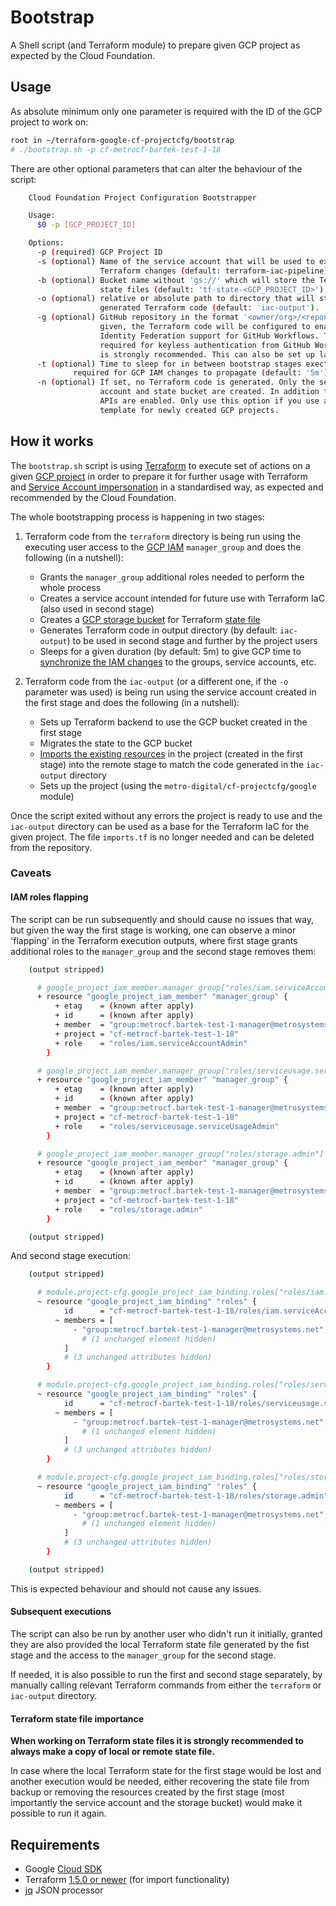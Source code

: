 # Bootstrap

A Shell script (and Terraform module) to prepare given GCP project as expected by the Cloud Foundation.

## Usage

As absolute minimum only one parameter is required with the ID of the GCP project to work on:

```sh
root in ~/terraform-google-cf-projectcfg/bootstrap
# ./bootstrap.sh -p cf-metrocf-bartek-test-1-18
```

There are other optional parameters that can alter the behaviour of the script:

```sh
    Cloud Foundation Project Configuration Bootstrapper

    Usage:
      $0 -p [GCP_PROJECT_ID]

    Options:
      -p (required) GCP Project ID
      -s (optional) Name of the service account that will be used to execute
                    Terraform changes (default: terraform-iac-pipeline).
      -b (optional) Bucket name without 'gs://' which will store the Terraform
                    state files (default: 'tf-state-<GCP_PROJECT_ID>').
      -o (optional) relative or absolute path to directory that will store the
                    generated Terraform code (default: 'iac-output').
      -g (optional) GitHub repository in the format '<owner/org>/<reponame>'. If
                    given, the Terraform code will be configured to enable the Workload
                    Identity Federation support for GitHub Workflows. This is
                    required for keyless authentication from GitHub Workflows which
                    is strongly recommended. This can also be set up later.
      -t (optional) Time to sleep for in between bootstrap stages exectution,
              required for GCP IAM changes to propagate (default: '5m').
      -n (optional) If set, no Terraform code is generated. Only the service
                    account and state bucket are created. In addition the needed
                    APIs are enabled. Only use this option if you use a different
                    template for newly created GCP projects.
```

## How it works

The `bootstrap.sh` script is using [Terraform](https://www.terraform.io/) to execute set of actions on a given [GCP project](https://cloud.google.com/resource-manager/docs/creating-managing-projects) in order to prepare it for further usage with Terraform and [Service Account impersonation](https://cloud.google.com/docs/authentication/use-service-account-impersonation) in a standardised way, as expected and recommended by the Cloud Foundation.

The whole bootstrapping process is happening in two stages:

1. Terraform code from the `terraform` directory is being run using the executing user access to the [GCP IAM](https://cloud.google.com/iam/docs/groups-in-cloud-console) `manager_group` and does the following (in a nutshell):

   - Grants the `manager_group` additional roles needed to perform the whole process
   - Creates a service account intended for future use with Terraform IaC (also used in second stage)
   - Creates a [GCP storage bucket](https://cloud.google.com/storage/docs/buckets) for Terraform [state file](https://developer.hashicorp.com/terraform/language/settings/backends/gcs)
   - Generates Terraform code in output directory (by default: `iac-output`) to be used in second stage and further by the project users
   - Sleeps for a given duration (by default: 5m) to give GCP time to [synchronize the IAM changes](https://cloud.google.com/iam/docs/access-change-propagation) to the groups, service accounts, etc.

1. Terraform code from the `iac-output` (or a different one, if the `-o` parameter was used) is being run using the service account created in the first stage and does the following (in a nutshell):

   - Sets up Terraform backend to use the GCP bucket created in the first stage
   - Migrates the state to the GCP bucket
   - [Imports the existing resources](https://developer.hashicorp.com/terraform/language/import) in the project (created in the first stage) into the remote stage to match the code generated in the `iac-output` directory
   - Sets up the project (using the `metro-digital/cf-projectcfg/google` module)

Once the script exited without any errors the project is ready to use and the `iac-output` directory can be used as a base for the Terraform IaC for the given project. The file `imports.tf` is no longer needed and can be deleted from the repository.

### Caveats

#### IAM roles flapping

The script can be run subsequently and should cause no issues that way, but given the way the first stage is working, one can observe a minor 'flapping' in the Terraform execution outputs, where first stage grants additional roles to the `manager_group` and the second stage removes them:

```sh
    (output stripped)

      # google_project_iam_member.manager_group["roles/iam.serviceAccountAdmin"] will be created
      + resource "google_project_iam_member" "manager_group" {
          + etag    = (known after apply)
          + id      = (known after apply)
          + member  = "group:metrocf.bartek-test-1-manager@metrosystems.net"
          + project = "cf-metrocf-bartek-test-1-18"
          + role    = "roles/iam.serviceAccountAdmin"
        }

      # google_project_iam_member.manager_group["roles/serviceusage.serviceUsageAdmin"] will be created
      + resource "google_project_iam_member" "manager_group" {
          + etag    = (known after apply)
          + id      = (known after apply)
          + member  = "group:metrocf.bartek-test-1-manager@metrosystems.net"
          + project = "cf-metrocf-bartek-test-1-18"
          + role    = "roles/serviceusage.serviceUsageAdmin"
        }

      # google_project_iam_member.manager_group["roles/storage.admin"] will be created
      + resource "google_project_iam_member" "manager_group" {
          + etag    = (known after apply)
          + id      = (known after apply)
          + member  = "group:metrocf.bartek-test-1-manager@metrosystems.net"
          + project = "cf-metrocf-bartek-test-1-18"
          + role    = "roles/storage.admin"
        }

    (output stripped)
```

And second stage execution:

```sh
    (output stripped)

      # module.project-cfg.google_project_iam_binding.roles["roles/iam.serviceAccountAdmin"] will be updated in-place
      ~ resource "google_project_iam_binding" "roles" {
            id      = "cf-metrocf-bartek-test-1-18/roles/iam.serviceAccountAdmin"
          ~ members = [
              - "group:metrocf.bartek-test-1-manager@metrosystems.net",
                # (1 unchanged element hidden)
            ]
            # (3 unchanged attributes hidden)
        }

      # module.project-cfg.google_project_iam_binding.roles["roles/serviceusage.serviceUsageAdmin"] will be updated in-place
      ~ resource "google_project_iam_binding" "roles" {
            id      = "cf-metrocf-bartek-test-1-18/roles/serviceusage.serviceUsageAdmin"
          ~ members = [
              - "group:metrocf.bartek-test-1-manager@metrosystems.net",
                # (1 unchanged element hidden)
            ]
            # (3 unchanged attributes hidden)
        }

      # module.project-cfg.google_project_iam_binding.roles["roles/storage.admin"] will be updated in-place
      ~ resource "google_project_iam_binding" "roles" {
            id      = "cf-metrocf-bartek-test-1-18/roles/storage.admin"
          ~ members = [
              - "group:metrocf.bartek-test-1-manager@metrosystems.net",
                # (1 unchanged element hidden)
            ]
            # (3 unchanged attributes hidden)
        }

    (output stripped)
```

This is expected behaviour and should not cause any issues.

#### Subsequent executions

The script can also be run by another user who didn't run it initially, granted they are also provided the local Terraform state file generated by the fist stage and the access to the `manager_group` for the second stage.

If needed, it is also possible to run the first and second stage separately, by manually calling relevant Terraform commands from either the `terraform` or `iac-output` directory.

#### Terraform state file importance

**When working on Terraform state files it is strongly recommended to always make a copy of local or remote state file.**

In case where the local Terraform state for the first stage would be lost and another execution would be needed, either recovering the state file from backup or removing the resources created by the first stage (most importantly the service account and the storage bucket) would make it possible to run it again.

## Requirements

- Google [Cloud SDK](https://cloud.google.com/sdk/docs/install-sdk)
- Terraform [1.5.0 or newer](https://developer.hashicorp.com/terraform/downloads) (for import functionality)
- [jq](https://jqlang.github.io/jq/) JSON processor
